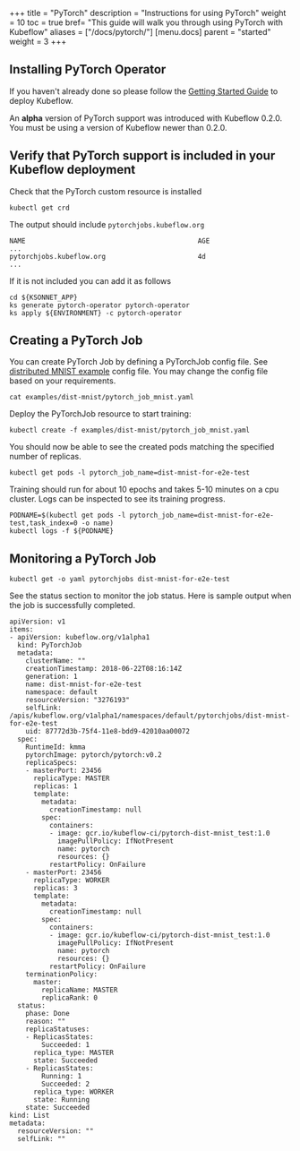+++
title = "PyTorch"
description = "Instructions for using PyTorch"
weight = 10
toc = true
bref= "This guide will walk you through using PyTorch with Kubeflow"
aliases = ["/docs/pytorch/"]
[menu.docs]
  parent = "started"
  weight = 3
+++

## Installing PyTorch Operator

If you haven't already done so please follow the [Getting Started Guide](/docs/started/getting-started/) to deploy Kubeflow.

An **alpha** version of PyTorch support was introduced with Kubeflow 0.2.0. You must be using a version of Kubeflow newer than 0.2.0.

## Verify that PyTorch support is included in your Kubeflow deployment

Check that the PyTorch custom resource is installed

```
kubectl get crd
```

The output should include `pytorchjobs.kubeflow.org`

```
NAME                                           AGE
...
pytorchjobs.kubeflow.org                       4d
...
```

If it is not included you can add it as follows

```
cd ${KSONNET_APP}
ks generate pytorch-operator pytorch-operator
ks apply ${ENVIRONMENT} -c pytorch-operator
```

## Creating a PyTorch Job

You can create PyTorch Job by defining a PyTorchJob config file. See [distributed MNIST example](https://github.com/kubeflow/pytorch-operator/blob/master/examples/dist-mnist/pytorch_job_mnist.yaml) config file. You may change the config file based on your requirements.

```
cat examples/dist-mnist/pytorch_job_mnist.yaml
```
Deploy the PyTorchJob resource to start training:

```
kubectl create -f examples/dist-mnist/pytorch_job_mnist.yaml
```
You should now be able to see the created pods matching the specified number of replicas.

```
kubectl get pods -l pytorch_job_name=dist-mnist-for-e2e-test
```
Training should run for about 10 epochs and takes 5-10 minutes on a cpu cluster. Logs can be inspected to see its training progress. 

```
PODNAME=$(kubectl get pods -l pytorch_job_name=dist-mnist-for-e2e-test,task_index=0 -o name)
kubectl logs -f ${PODNAME}
```
## Monitoring a PyTorch Job

```
kubectl get -o yaml pytorchjobs dist-mnist-for-e2e-test
```
See the status section to monitor the job status. Here is sample output when the job is successfully completed.

```
apiVersion: v1
items:
- apiVersion: kubeflow.org/v1alpha1
  kind: PyTorchJob
  metadata:
    clusterName: ""
    creationTimestamp: 2018-06-22T08:16:14Z
    generation: 1
    name: dist-mnist-for-e2e-test
    namespace: default
    resourceVersion: "3276193"
    selfLink: /apis/kubeflow.org/v1alpha1/namespaces/default/pytorchjobs/dist-mnist-for-e2e-test
    uid: 87772d3b-75f4-11e8-bdd9-42010aa00072
  spec:
    RuntimeId: kmma
    pytorchImage: pytorch/pytorch:v0.2
    replicaSpecs:
    - masterPort: 23456
      replicaType: MASTER
      replicas: 1
      template:
        metadata:
          creationTimestamp: null
        spec:
          containers:
          - image: gcr.io/kubeflow-ci/pytorch-dist-mnist_test:1.0
            imagePullPolicy: IfNotPresent
            name: pytorch
            resources: {}
          restartPolicy: OnFailure
    - masterPort: 23456
      replicaType: WORKER
      replicas: 3
      template:
        metadata:
          creationTimestamp: null
        spec:
          containers:
          - image: gcr.io/kubeflow-ci/pytorch-dist-mnist_test:1.0
            imagePullPolicy: IfNotPresent
            name: pytorch
            resources: {}
          restartPolicy: OnFailure
    terminationPolicy:
      master:
        replicaName: MASTER
        replicaRank: 0
  status:
    phase: Done
    reason: ""
    replicaStatuses:
    - ReplicasStates:
        Succeeded: 1
      replica_type: MASTER
      state: Succeeded
    - ReplicasStates:
        Running: 1
        Succeeded: 2
      replica_type: WORKER
      state: Running
    state: Succeeded
kind: List
metadata:
  resourceVersion: ""
  selfLink: ""

```
